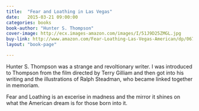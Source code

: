 ```yaml
---
title:  "Fear and Loathing in Las Vegas"
date:   2015-03-21 09:00:00
categories: books
book-author: "Hunter S. Thompson"
cover-image: http://ecx.images-amazon.com/images/I/51J9D25ZMGL.jpg
buy-link: http://www.amazon.com/Fear-Loathing-Las-Vegas-American/dp/0679785892
layout: "book-page"

---
```


Hunter S. Thompson was a strange and revoltionary writer. I was introduced to Thompson from the film directed by Terry Gilliam and then got into his writing and the illustrations of Ralph Steadman, who became linked together in memoriam. 

Fear and Loathing is an excerise in madness and the mirror it shines on what the American dream is for those born into it.
 